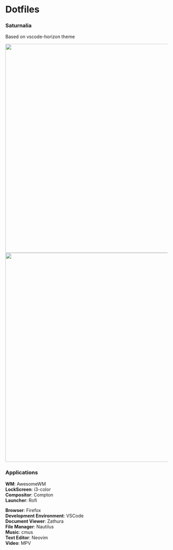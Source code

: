 # Dotfiles

### Saturnalia

Based on vscode-horizon theme

<img src="https://cdn.jsdelivr.net/gh/Jguer/jguer.github.io@master/awmdotfiles/saturnalia-clean.png" width="650">

<img src="https://cdn.jsdelivr.net/gh/Jguer/jguer.github.io@master/awmdotfiles/saturnalia-dirty.png" width="650">

### Applications

**WM**: AwesomeWM  
**LockScreen**: i3-color  
**Compositor**: Compton  
**Launcher**: Rofi

**Browser**: Firefox  
**Development Environment**: VSCode  
**Document Viewer**: Zathura  
**File Manager**: Nautilus  
**Music**: cmus  
**Text Editor**: Neovim  
**Video**: MPV
